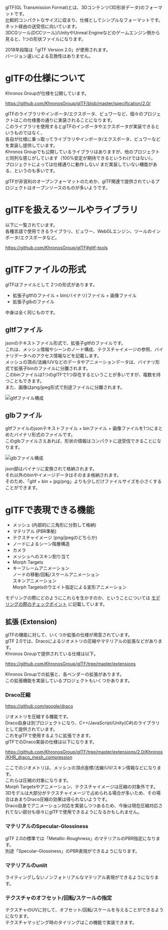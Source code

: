 glTF(GL Transmission Format)とは、3Dコンテンツ(3D形状データ)のフォーマットです。    
比較的コンパクトなサイズに収まり、仕様としてシンプルなフォーマットです。    
ネット経由の送受信に向いています。    
3DCGツール(DCCツール)/UnityやUnreal Engineなどのゲームエンジン側から見ると、1つの形状ファイルになります。    

2018年段階は「glTF Version 2.0」が使用されます。    
バージョン違いによる互換性はありません。    

# glTFの仕様について

Khronos Groupが仕様を公開しています。    

https://github.com/KhronosGroup/glTF/blob/master/specification/2.0/

glTFのライブラリやインポータ/エクスポータ、ビュワーなど、個々のプロジェクトはこの仕様書の通りに実装されることになります。    
このライブラリを使用するとglTFのインポータやエクスポータが実装できるというものではなく、    
各自が仕様に乗っ取ってライブラリやインポータ/エクスポータ、ビュワーなどを実装し提供しています。    
Khronos Groupでも公開しているライブラリはありますが、他のプロジェクトと同列な感じがしています（100%安定が期待できるというわけではない）。    
プロジェクトによっては仕様通りに動作しない/
まだ実装していない機能がある、というのも多いです。    

glTFが非営利のオープンフォーマットのためか、glTF関連で提供されているプロジェクトはオープンソースのものが多いようです。    
# glTFを扱えるツールやライブラリ

以下に一覧されています。    
各種言語で使用できるライブラリ、ビュワー、WebGLエンジン、ツールのインポータ/エクスポータなど。    

https://github.com/KhronosGroup/glTF#gltf-tools


# glTFファイルの形式

glTFはファイルとして
2つの形式があります。    

* 拡張子gltfのファイル + bin(バイナリ)ファイル + 画像ファイル
* 拡張子glbのファイル

中身は全く同じものです。    

## gltfファイル

jsonのテキストファイル形式で、拡張子gltfのファイルです。    
これは、メッシュ情報やシーンのノード構成、テクスチャイメージの参照、バイナリデータへのアクセス情報などを記載します。    
メッシュの頂点/法線/UVなどのデータやアニメーションデータは、バイナリ形式で拡張子binのファイルに分離されます。    
このbinファイルは1つのglTFで1つ存在するということが多いですが、複数を持つこともできます。    
また、画像はpng/jpeg形式で別途ファイルに分離されます。  

![gltfファイル構成](./images/gltf_file_layout.png)

## glbファイル

gltfファイルのjsonテキストファイル + binファイル + 画像ファイルを1つにまとめたバイナリ形式のファイルです。    
このglbファイルさえあれば、形状の情報はコンパクトに送受信できることになります。    

![glbファイル構成](./images/glb_file_layout.png)    

json部はバイナリに変換されて格納されます。    
それ以外のbinやイメージデータはそのまま格納されます。    
そのため、「gltf + bin + jpg/png」よりも少しだけファイルサイズを小さくすることができます。     

# glTFで表現できる機能

* メッシュ (内部的に三角形に分割して格納)
* マテリアル (PBR準拠)
* テクスチャイメージ (png/jpegのどちらか)
* ノードによるシーン階層構造
* カメラ
* メッシュへのスキン割り当て
* Morph Targets
* キーフレームアニメーション    
ノードの移動/回転/スケールアニメーション    
スキンアニメーション    
Morph Targetsのウエイト指定による変形アニメーション    

モデリングの際にどのようにこれらを生かすのか、ということについては [モデリングの際のチェックポイント](modeling.md) に記載しています。    

## 拡張 (Extension)

glTFの機能に対して、いくつか拡張の仕様が用意されています。    
glTF 2.0では、Dracoによるジオメトリの圧縮やマテリアルの拡張などがあります。    
Khronos Groupで提供されている仕様は以下。    

https://github.com/KhronosGroup/glTF/tree/master/extensions

Khronos Groupでの拡張と、各ベンダーの拡張があります。    
この拡張機能を実装しているプロジェクトもいくつかあります。    
### Draco圧縮

https://github.com/google/draco

ジオメトリを圧縮する機能です。    
Draco自身は別プロジェクトになり、C++/JavaScript/Unity(C#)のライブラリとして提供されています。    
これをglTFで使用するように拡張できます。    
glTFでのDraco実装の仕様は以下になります。    

https://github.com/KhronosGroup/glTF/tree/master/extensions/2.0/Khronos/KHR_draco_mesh_compression

ここでのジオメトリは、メッシュの頂点座標/法線/UV/スキン情報などになります。    
これらは圧縮の対象になります。   
Morph Targetsやアニメーション、テクスチャイメージは圧縮の対象外です。    
3Dモデルは大部分がテクスチャイメージで占められる場合が多いため、その場合はあまりDraco圧縮の効果は得られないようです。    
Draco自身でアニメーション対応を実装しつつあるため、今後は現在圧縮対応されてない部分も徐々にglTFで使用できるようになるかもしれません。

### マテリアルのSpecular-Glossiness

glTF 2.0の標準では「Metallic-Roughness」のマテリアルのPBR指定になります。    
別途「Specular-Glossiness」のPBR表現ができるようになります。    

### マテリアルのunlit

ライティングしないノンフォトリアルなマテリアル表現ができるようになります。    

### テクスチャのオフセット/回転/スケールの指定

テクスチャのUVに対して、オフセット/回転/スケールを与えることができるようになります。    
テクスチャマッピング時のタイリングはこの機能で実装できます。    

